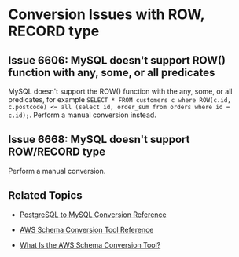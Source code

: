 # Conversion Issues with ROW, RECORD type<a name="sct-reference-PostgreSQL-MySQL-ROW-RECORDtype"></a>

## Issue 6606: MySQL doesn't support ROW\(\) function with any, some, or all predicates<a name="sct-reference-6606"></a>

MySQL doesn't support the ROW\(\) function with the any, some, or all predicates, for example `SELECT * FROM customers c where ROW(c.id, c.postcode) <= all (select id, order_sum from orders where id = c.id);`\. Perform a manual conversion instead\.

## Issue 6668: MySQL doesn't support ROW/RECORD type<a name="sct-reference-6668"></a>

Perform a manual conversion\.

## Related Topics<a name="w3ab1c37c17c11d151b7"></a>

+  [PostgreSQL to MySQL Conversion Reference](sct-reference-PostgreSQL-MySQL-overview.md) 

+  [AWS Schema Conversion Tool Reference](CHAP_SchemaConversionTool.Reference.md) 

+  [What Is the AWS Schema Conversion Tool?](Welcome.md) 